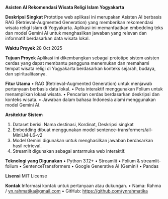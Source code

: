 **Asisten AI Rekomendasi Wisata Religi Islam Yogyakarta**

**Deskripsi Singkat**
Prototipe web aplikasi ini merupakan Asisten AI berbasis RAG (Retrieval-Augmented Generation) yang memberikan rekomendasi wisata religi Islam di Yogyakarta.
Aplikasi ini memanfaatkan embedding teks dan model Gemini AI untuk menghasilkan jawaban yang relevan dan informatif berdasarkan data wisata lokal.

**Waktu Proyek**
28 Oct 2025

**Tujuan Proyek**
Aplikasi ini dikembangkan sebagai prototipe sistem asisten cerdas yang dapat membantu pengguna menemukan dan memahami tempat wisata religi di Yogyakarta berdasarkan konteks sejarah, budaya, dan spiritualitasnya.
 
**Fitur Utama**
  •	RAG (Retrieval-Augmented Generation) untuk menjawab pertanyaan berbasis data lokal.
  •	Peta interaktif menggunakan Folium untuk menampilkan lokasi wisata.
  •	Pencarian cerdas berdasarkan deskripsi dan konteks wisata.
  •	Jawaban dalam bahasa Indonesia alami menggunakan model Gemini AI.

**Arsitektur Sistem**
1.	Dataset berisi: Nama destinasi, Kordinat, Deskripsi singkat
2.	Embedding dibuat menggunakan model sentence-transformers/all-MiniLM-L6-v2 
3.	Model Gemini digunakan untuk menghasilkan jawaban berdasarkan hasil retrieval.
4.	Streamlit digunakan sebagai antarmuka web interaktif.

**Teknologi yang Digunakan**
  •	Python 3.12+
  •	Streamlit
  •	Folium & streamlit-folium
  •	SentenceTransformers
  •	Google Generative AI (Gemini)
  •	Pandas

**Lisensi**
MIT License

**Kontak**
Informasi kontak untuk pertanyaan atau dukungan.
  •	Nama: Rahma / yn.rahmatika@gmail.com
  •	GitHub: https://github.com/ynrahmatika

